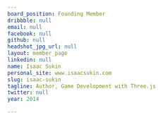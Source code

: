 ```yaml
---
board_position: Founding Member
dribbble: null
email: null
facebook: null
github: null
headshot_jpg_url: null
layout: member_page
linkedin: null
name: Isaac Sukin
personal_site: www.isaacsukin.com
slug: isaac-sukin
tagline: Author, Game Development with Three.js
twitter: null
year: 2014

---
```

